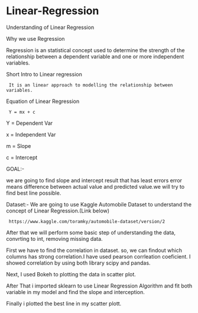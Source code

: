 # Linear-Regression
Understanding of Linear Regression

Why we use Regression

Regression is an statistical concept used to determine the strength of the relationship between a dependent variable and one or more independent variables.
     
Short Intro to Linear regression

     It is an linear approach to modelling the relationship between variables.
     
Equation of Linear Regression

     Y = mx + c
     
Y = Dependent Var

x = Independent Var

m = Slope

c = Intercept

GOAL:-

we are going to find slope and intercept result that has least errors error means difference between actual value and predicted value.we will try to find best line possible.

Dataset:-
We are going to use Kaggle Automobile Dataset to understand the concept of Linear Regression.(Link below)

     https://www.kaggle.com/toramky/automobile-dataset/version/2

After that we will perform some basic step of understanding the data, convrting to int, removing missing data.

First we have to find the correlation in dataset. so, we can findout which columns has strong correlation.I have used pearson corrleation coeficient. I showed correlation by using both library scipy and pandas.

Next, I used Bokeh to plotting the data in scatter plot.

After That i imported sklearn to use Linear Regression Algorithm and fit both variable in my model and find the slope and interception.

Finally i plotted the best line in my scatter plott.
